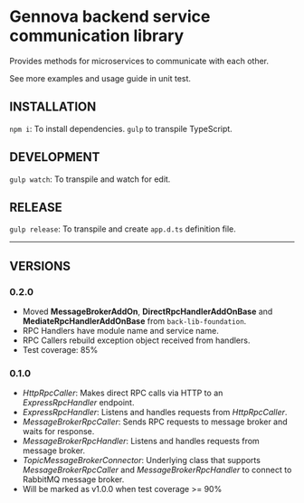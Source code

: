 # Gennova backend service communication library

Provides methods for microservices to communicate with each other.

See more examples and usage guide in unit test.

## INSTALLATION

`npm i`: To install dependencies.
`gulp` to transpile TypeScript.

## DEVELOPMENT

`gulp watch`: To transpile and watch for edit.

## RELEASE

`gulp release`: To transpile and create `app.d.ts` definition file.

---
## VERSIONS

### 0.2.0
- Moved **MessageBrokerAddOn**, **DirectRpcHandlerAddOnBase** and **MediateRpcHandlerAddOnBase** from `back-lib-foundation`.
- RPC Handlers have module name and service name.
- RPC Callers rebuild exception object received from handlers.
- Test coverage: 85%

### 0.1.0
- *HttpRpcCaller*: Makes direct RPC calls via HTTP to an *ExpressRpcHandler* endpoint.
- *ExpressRpcHandler*: Listens and handles requests from *HttpRpcCaller*.
- *MessageBrokerRpcCaller*: Sends RPC requests to message broker and waits for response.
- *MessageBrokerRpcHandler*: Listens and handles requests from message broker.
- *TopicMessageBrokerConnector*: Underlying class that supports *MessageBrokerRpcCaller* and *MessageBrokerRpcHandler* to connect to RabbitMQ message broker.
- Will be marked as v1.0.0 when test coverage >= 90%